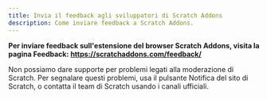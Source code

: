```yaml
---
title: Invia il feedback agli sviluppatori di Scratch Addons
description: Come inviare feedback a Scratch Addons.
---
```


**Per inviare feedback sull'estensione del browser Scratch Addons, visita la pagina Feedback: https://scratchaddons.com/feedback/**

Non possiamo dare supporte per problemi legati alla moderazione di Scratch. Per segnalare questi problemi, usa il pulsante Notifica del sito di Scratch, o contatta il team di Scratch usando i canali ufficiali.
